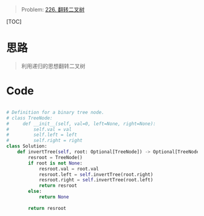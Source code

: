> Problem: [226. 翻转二叉树](https://leetcode.cn/problems/invert-binary-tree/description/)

[TOC]

# 思路
> 利用递归的思想翻转二叉树

# Code
```Python []

# Definition for a binary tree node.
# class TreeNode:
#     def __init__(self, val=0, left=None, right=None):
#         self.val = val
#         self.left = left
#         self.right = right
class Solution:
    def invertTree(self, root: Optional[TreeNode]) -> Optional[TreeNode]:
        resroot = TreeNode()
        if root is not None:
            resroot.val = root.val
            resroot.left = self.invertTree(root.right)
            resroot.right = self.invertTree(root.left)
            return resroot
        else:
            return None
        
        return resroot
```
